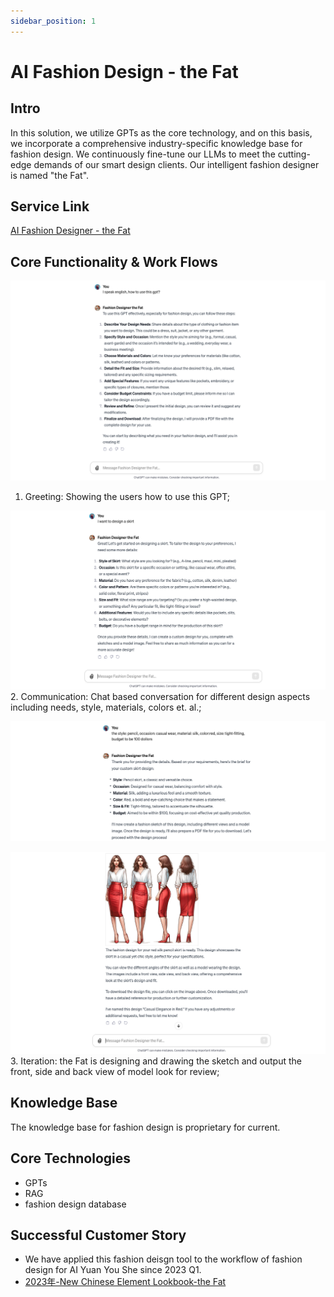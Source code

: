 ```yaml
---
sidebar_position: 1
---
```


# AI Fashion Design - the Fat
## Intro

In this solution, we utilize GPTs as the core technology, and on this basis, we incorporate a comprehensive industry-specific knowledge base for fashion design. We continuously fine-tune our LLMs to meet the cutting-edge demands of our smart design clients. Our intelligent fashion designer is named "the Fat".

## Service Link
[AI Fashion Designer - the Fat](https://chat.openai.com/g/g-5qFmxpbEX-fashion-designer-the-fat)

## Core Functionality & Work Flows
![step 1](./img/fashion/1.png)
1. Greeting: Showing the users how to use this GPT;

![step2](./img/fashion/2.png)
2. Communication: Chat based conversation for different design aspects including needs, style, materials, colors et. al.;

![step3-1](./img/fashion/3.png)

![step3-2](./img/fashion/4.png)
3. Iteration: the Fat is designing and drawing the sketch and output the front, side and back view of model look for review;

## Knowledge Base
The knowledge base for fashion design is proprietary for current.

## Core Technologies
* GPTs
* RAG
* fashion design database

## Successful Customer Story
* We have applied this fashion deisgn tool to the workflow of fashion design for AI Yuan You She since 2023 Q1.
* [2023年-New Chinese Element Lookbook-the Fat](https://github.com/weijiang2023/algmon-kb/blob/main/kb/fashion/Lookbook.AI%E5%8E%9F%E4%BC%98%E8%88%8D.%E6%96%B0%E4%B8%AD%E5%BC%8F.2023.%E6%98%A5.v2.pdf)